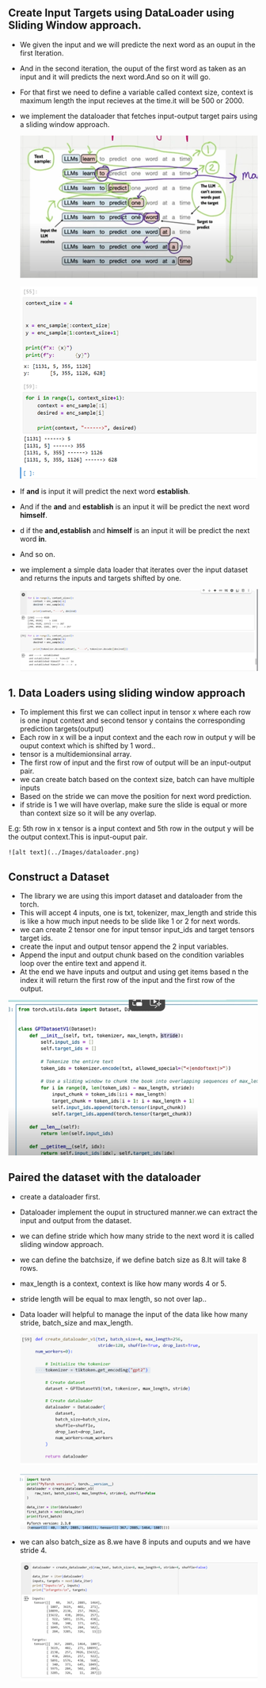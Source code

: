 ## Create Input Targets using DataLoader using Sliding Window approach.

- We given the input and we will predicte the next word as an ouput in the first Iteration.
- And in the second iteration, the ouput of the first word as taken as an input and it will predicts the next word.And so on it will go.
- For that first we need to define a variable called context size, context is maximum length the input recieves at the time.it will be 500 or 2000.
- we implement the dataloader that fetches input-output target pairs using a sliding window approach.

    ![alt text](../Images/InputTarget.png)

    ![alt text](../Images/contextSizeIO.png)

- If **and** is input it will predict the next word **establish**.
- And if the **and** and **establish** is an input it will be predict the next word **himself**.
- d if the **and,establish** and **himself** is an input it will be predict the next word **in**.
- And so on.
- we implement a simple data loader that iterates over the input dataset and returns the inputs and targets shifted by one.

    ![alt text](../Images/exampleITpair.png)


## 1. Data Loaders using sliding window approach

- To implement this first we can collect input in tensor x where each row is one input context and second tensor y contains the corresponding prediction targets(output)
- Each row in x will be a input context and the each row in output y will be ouput context which is shifted by 1 word..
- tensor is a multidemionsinal array.
- The first row of input and the first row of output will be an input-output pair.
- we can create batch based on the context size, batch can have multiple inputs
- Based on the stride we can move the position for next word prediction.
- if stride is 1 we will have overlap, make sure the slide is equal or more than context size so it will be any overlap.

E.g: 5th row in x tensor is a input context and 5th row in the output y will be the output context.This is input-ouput pair.

    ![alt text](../Images/dataloader.png)

## Construct a Dataset

- The library we are using this import dataset and dataloader from the torch.
- This will accept 4 inputs, one is txt, tokenizer, max_length and stride this is like a how much input needs to be slide like 1 or 2 for next words.
- we can create 2  tensor one for input tensor input_ids and target tensors target ids.
- create the input and output tensor append the 2 input variables.
- Append the input and output chunk based on the condition variables loop over the entire text and append it.
- At the end we have inputs and output and using get items based n the index it will return the first row of the input and the first row of the output.


![alt text](../Images/codeDataLoader.png)


## Paired the dataset with the dataloader

- create a dataloader first.
- Dataloader implement the ouput in structured manner.we can extract the input and output from the dataset.
- we can define stride which how many stride to the next word it is called sliding window approach.
- we can define the batchsize, if we define batch size as 8.It will take 8 rows.
- max_length is a context, context is like how many words 4 or 5.
- stride length will be equal to max length, so not over lap..
- Data loader will helpful to manage the input of the data like how many stride, batch_size and max_length.

    ![alt text](../Images/createDataLoader.png)

    ![alt text](../Images/ConstructDataLoader.png)

- we can also batch_size as 8.we have 8 inputs and ouputs and we have stride 4. 

    ![alt text](../Images/dataloaderbatchsize8.png)
